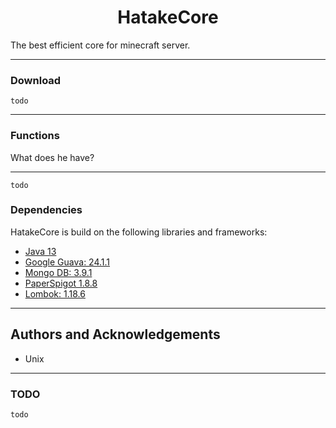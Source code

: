<h1 align="center">HatakeCore</h1>

The best efficient core for minecraft server.

***

### Download

`todo`

*** 

### Functions

What does he have?

***

`todo`

### Dependencies

HatakeCore is build on the following libraries and frameworks:

* [Java 13](https://www.oracle.com/technetwork/java/javase/downloads/jdk13-downloads-5672538.html)
* [Google Guava: 24.1.1](https://github.com/google/guava)
* [Mongo DB: 3.9.1](https://github.com/mongodb/mongo)
* [PaperSpigot 1.8.8](https://github.com/PaperMC/Paper)
* [Lombok: 1.18.6](https://projectlombok.org/)
***


## Authors and Acknowledgements

* Unix
	
***

### TODO

`todo`
